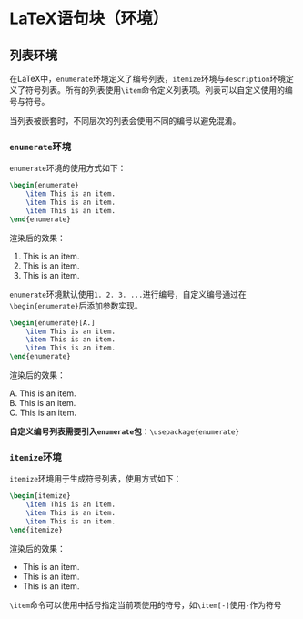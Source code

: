 # LaTeX语句块（环境）

## 列表环境

在LaTeX中，`enumerate`环境定义了编号列表，`itemize`环境与`description`环境定义了符号列表。所有的列表使用`\item`命令定义列表项。列表可以自定义使用的编号与符号。

当列表被嵌套时，不同层次的列表会使用不同的编号以避免混淆。

### `enumerate`环境

`enumerate`环境的使用方式如下：

```tex
\begin{enumerate}
    \item This is an item.
    \item This is an item.
    \item This is an item.
\end{enumerate}
```

渲染后的效果：

1. This is an item.
2. This is an item.
3. This is an item.

`enumerate`环境默认使用`1. 2. 3. ...`进行编号，自定义编号通过在`\begin{enumerate}`后添加参数实现。

```tex
\begin{enumerate}[A.]
    \item This is an item.
    \item This is an item.
    \item This is an item.
\end{enumerate}
```

渲染后的效果：

A. This is an item.  
B. This is an item.  
C. This is an item.

**自定义编号列表需要引入`enumerate`包**：`\usepackage{enumerate}`

### `itemize`环境

`itemize`环境用于生成符号列表，使用方式如下：

```tex
\begin{itemize}
    \item This is an item.
    \item This is an item.
    \item This is an item.
\end{itemize}
```

渲染后的效果：

* This is an item.
* This is an item.
* This is an item.

`\item`命令可以使用中括号指定当前项使用的符号，如`\item[-]`使用`-`作为符号